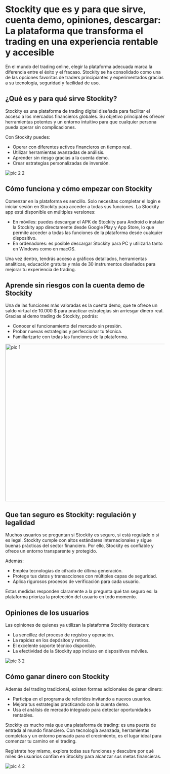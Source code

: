 # Stockity que es y para que sirve, cuenta demo, opiniones, descargar: La plataforma que transforma el trading en una experiencia rentable y accesible
<!-- wp:paragraph -->
<p>En el mundo del trading online, elegir la plataforma adecuada marca la diferencia entre el éxito y el fracaso. Stockity se ha consolidado como una de las opciones favoritas de traders principiantes y experimentados gracias a su tecnología, seguridad y facilidad de uso.</p>
<!-- /wp:paragraph -->

<!-- wp:heading -->
<h2 class="wp-block-heading">¿Qué es y para qué sirve Stockity?</h2>
<!-- /wp:heading -->

<!-- wp:paragraph -->
<p>Stockity es una plataforma de trading digital diseñada para facilitar el acceso a los mercados financieros globales. Su objetivo principal es ofrecer herramientas potentes y un entorno intuitivo para que cualquier persona pueda operar sin complicaciones.</p>
<!-- /wp:paragraph -->

<!-- wp:paragraph -->
<p>Con Stockity puedes:</p>
<!-- /wp:paragraph -->

<!-- wp:list -->
<ul class="wp-block-list"><!-- wp:list-item -->
<li>Operar con diferentes activos financieros en tiempo real.</li>
<!-- /wp:list-item -->

<!-- wp:list-item -->
<li>Utilizar herramientas avanzadas de análisis.</li>
<!-- /wp:list-item -->

<!-- wp:list-item -->
<li>Aprender sin riesgo gracias a la cuenta demo.</li>
<!-- /wp:list-item -->

<!-- wp:list-item -->
<li>Crear estrategias personalizadas de inversión.</li>
<!-- /wp:list-item --></ul>
<!-- /wp:list -->

<!-- wp:paragraph -->
![pic 2 2](https://github.com/user-attachments/assets/54019546-a8d3-47a8-b2ba-129611273cb5)

<!-- /wp:paragraph -->

<!-- wp:heading -->
<h2 class="wp-block-heading">Cómo funciona y cómo empezar con Stockity</h2>
<!-- /wp:heading -->

<!-- wp:paragraph -->
<p>Comenzar en la plataforma es sencillo. Solo necesitas completar el login e iniciar sesión en Stockity para acceder a todas sus funciones. La Stockity app está disponible en múltiples versiones:</p>
<!-- /wp:paragraph -->

<!-- wp:list -->
<ul class="wp-block-list"><!-- wp:list-item -->
<li>En móviles: puedes descargar el APK de Stockity para Android o instalar la Stockity app directamente desde Google Play y App Store, lo que permite acceder a todas las funciones de la plataforma desde cualquier dispositivo.</li>
<!-- /wp:list-item -->

<!-- wp:list-item -->
<li>En ordenadores: es posible descargar Stockity para PC y utilizarla tanto en Windows como en macOS.</li>
<!-- /wp:list-item --></ul>
<!-- /wp:list -->

<!-- wp:paragraph -->
<p>Una vez dentro, tendrás acceso a gráficos detallados, herramientas analíticas, educación gratuita y más de 30 instrumentos diseñados para mejorar tu experiencia de trading.</p>
<!-- /wp:paragraph -->

<!-- wp:heading -->
<h2 class="wp-block-heading">Aprende sin riesgos con la cuenta demo de Stockity</h2>
<!-- /wp:heading -->

<!-- wp:paragraph -->
<p>Una de las funciones más valoradas es la cuenta demo, que te ofrece un saldo virtual de 10.000 $ para practicar estrategias sin arriesgar dinero real. Gracias al demo trading de Stockity, podrás:</p>
<!-- /wp:paragraph -->

<!-- wp:list -->
<ul class="wp-block-list"><!-- wp:list-item -->
<li>Conocer el funcionamiento del mercado sin presión.</li>
<!-- /wp:list-item -->

<!-- wp:list-item -->
<li>Probar nuevas estrategias y perfeccionar tu técnica.</li>
<!-- /wp:list-item -->

<!-- wp:list-item -->
<li>Familiarizarte con todas las funciones de la plataforma.</li>
<!-- /wp:list-item --></ul>
<!-- /wp:list -->

<!-- wp:paragraph -->
<img width="700" height="496" alt="pic 1" src="https://github.com/user-attachments/assets/dd2f1244-522a-4c90-ae28-60f3eb692a7d" />

<!-- /wp:paragraph -->

<!-- wp:heading -->
<h2 class="wp-block-heading">Que tan seguro es Stockity: regulación y legalidad</h2>
<!-- /wp:heading -->

<!-- wp:paragraph -->
<p>Muchos usuarios se preguntan si Stockity es seguro, si está regulado o si es legal. Stockity cumple con altos estándares internacionales y sigue buenas prácticas del sector financiero. Por ello, Stockity es confiable y ofrece un entorno transparente y protegido.</p>
<!-- /wp:paragraph -->

<!-- wp:paragraph -->
<p>Además:</p>
<!-- /wp:paragraph -->

<!-- wp:list -->
<ul class="wp-block-list"><!-- wp:list-item -->
<li>Emplea tecnologías de cifrado de última generación.</li>
<!-- /wp:list-item -->

<!-- wp:list-item -->
<li>Protege tus datos y transacciones con múltiples capas de seguridad.</li>
<!-- /wp:list-item -->

<!-- wp:list-item -->
<li>Aplica rigurosos procesos de verificación para cada usuario.</li>
<!-- /wp:list-item --></ul>
<!-- /wp:list -->

<!-- wp:paragraph -->
<p>Estas medidas responden claramente a la pregunta qué tan seguro es: la plataforma prioriza la protección del usuario en todo momento.</p>
<!-- /wp:paragraph -->

<!-- wp:heading -->
<h2 class="wp-block-heading">Opiniones de los usuarios</h2>
<!-- /wp:heading -->

<!-- wp:paragraph -->
<p>Las opiniones de quienes ya utilizan la plataforma Stockity destacan:</p>
<!-- /wp:paragraph -->

<!-- wp:list -->
<ul class="wp-block-list"><!-- wp:list-item -->
<li>La sencillez del proceso de registro y operación.</li>
<!-- /wp:list-item -->

<!-- wp:list-item -->
<li>La rapidez en los depósitos y retiros.</li>
<!-- /wp:list-item -->

<!-- wp:list-item -->
<li>El excelente soporte técnico disponible.</li>
<!-- /wp:list-item -->

<!-- wp:list-item -->
<li>La efectividad de la Stockity app incluso en dispositivos móviles.</li>
<!-- /wp:list-item --></ul>
<!-- /wp:list -->

<!-- wp:paragraph -->
![pic 3 2](https://github.com/user-attachments/assets/4cc59242-29a2-4f3e-a524-8e88dee336ac)

<!-- /wp:paragraph -->

<!-- wp:heading -->
<h2 class="wp-block-heading">Cómo ganar dinero con Stockity</h2>
<!-- /wp:heading -->

<!-- wp:paragraph -->
<p>Además del trading tradicional, existen formas adicionales de ganar dinero:</p>
<!-- /wp:paragraph -->

<!-- wp:list -->
<ul class="wp-block-list"><!-- wp:list-item -->
<li>Participa en el programa de referidos invitando a nuevos usuarios.</li>
<!-- /wp:list-item -->

<!-- wp:list-item -->
<li>Mejora tus estrategias practicando con la cuenta demo.</li>
<!-- /wp:list-item -->

<!-- wp:list-item -->
<li>Usa el análisis de mercado integrado para detectar oportunidades rentables.</li>
<!-- /wp:list-item --></ul>
<!-- /wp:list -->

<!-- wp:paragraph -->
<p>Stockity es mucho más que una plataforma de trading: es una puerta de entrada al mundo financiero. Con tecnología avanzada, herramientas completas y un entorno pensado para el crecimiento, es el lugar ideal para comenzar tu camino en el trading.</p>
<!-- /wp:paragraph -->

<!-- wp:paragraph -->
<p>Regístrate hoy mismo, explora todas sus funciones y descubre por qué miles de usuarios confían en Stockity para alcanzar sus metas financieras.</p>
<!-- /wp:paragraph -->

<!-- wp:paragraph -->
![pic 4 2](https://github.com/user-attachments/assets/d484308f-bb0c-40ed-b934-c1d8ae4dc77e)

<!-- /wp:paragraph -->
